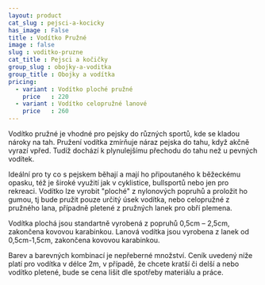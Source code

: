 ```yaml
---
layout: product
cat_slug : pejsci-a-kocicky
has_image : False
title : Vodítko Pružné
image : false
slug : voditko-pruzne
cat_title : Pejsci a kočičky
group_slug : obojky-a-voditka
group_title : Obojky a vodítka
pricing:
  - variant : Vodítko ploché pružné
    price   : 220
  - variant : Vodítko celopružné lanové
    price   : 260
---
```


Vodítko pružné je vhodné pro pejsky do různých sportů, kde se kladou nároky na tah.
Pružení vodítka zmírňuje náraz pejska do tahu, když akčně vyrazí vpřed.
Tudíž dochází k plynulejšímu přechodu do tahu než u pevných vodítek.

Ideální pro ty co s pejskem běhají a mají ho připoutaného k běžeckému opasku, též je široké využití jak v cyklistice, bullsportů nebo jen pro rekreaci.
Vodítko lze vyrobit "ploché" z nylonových popruhů a proložit ho gumou, tj bude pružit pouze určitý úsek vodítka, nebo celopružné z pružného lana, případně pletené z pružných lanek pro obří plemena.

Vodítka plochá jsou standartně vyrobená z popruhů 0,5cm – 2,5cm, zakončena kovovou karabinkou.
Lanová vodítka jsou vyrobena z lanek od 0,5cm-1,5cm, zakončena kovovou karabinkou.

Barev a barevných kombinací je nepřeberné množství.
Ceník uvedený níže platí pro vodítka v délce 2m, v případě, že chcete kratší či delší a nebo vodítko pletené, bude se cena lišit dle spotřeby materiálu a práce.

